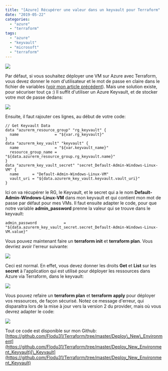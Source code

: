 ```yaml
---
title: "[Azure] Récupérer une valeur dans un keyvault pour Terraform"
date: "2019-05-22"
categories: 
  - "azure"
  - "terraform"
tags: 
  - "azure"
  - "keyvault"
  - "microsoft"
  - "terraform"
---
```


![](https://cloudyjourney.fr/wp-content/uploads/2019/05/terraform_logo.jpg)

Par défaut, si vous souhaitez déployer une VM sur Azure avec Terraform, vous devez donner le nom d'utilisateur et le mot de passe en claire dans le fichier de variables ([voir mon article précédent](https://cloudyjourney.fr/2019/05/15/azure-deployer-des-ressources-avec-terraform/)). Mais une solution existe, pour sécuriser tout ça :) Il suffit d'utiliser un Azure Keyvault, et de stocker votre mot de passe dedans:

![](https://i0.wp.com/cloudyjourney.fr/wp-content/uploads/2019/05/Terraform_Keyvault01.png?fit=762%2C236&ssl=1)

Ensuite, il faut rajouter ces lignes, au début de votre code:

```
// Get Keyvault Data
data "azurerm_resource_group" "rg_keyvault" {
  name                = "${var.rg_keyvault}"
}
data "azurerm_key_vault" "keyvault" {
  name                = "${var.keyvault_name}"
  resource_group_name = "${data.azurerm_resource_group.rg_keyvault.name}"
}
data "azurerm_key_vault_secret" "secret_Default-Admin-Windows-Linux-VM" {
  name      = "Default-Admin-Windows-Linux-VM"
  vault_uri = "${data.azurerm_key_vault.keyvault.vault_uri}"
}
```

Ici on va récupérer le RG, le Keyvault, et le secret qui a le nom **Default-Admin-Windows-Linux-VM** dans mon keyvault et qui contient mon mot de passe par défaut pour mes VMs. Il faut ensuite adapter le code, pour que notre variable **admin\_password** prenne la valeur qui se trouve dans le keyvault:

```
admin_password            = "${data.azurerm_key_vault_secret.secret_Default-Admin-Windows-Linux-VM.value}"
```

Vous pouvez maintenant faire un **terraform init** et **terraform plan**. Vous devriez avoir l'erreur suivante:

![](https://i2.wp.com/cloudyjourney.fr/wp-content/uploads/2019/05/Terraform_Keyvault02.png?fit=762%2C104&ssl=1)

Ceci est normal. En effet, vous devez donner les droits **Get** et **List** sur les **secret** à l'application qui est utilisé pour déployer les ressources dans Azure via Terraform, dans le keyvault:

![](https://i2.wp.com/cloudyjourney.fr/wp-content/uploads/2019/05/Terraform_Keyvault03-1.png?fit=762%2C426&ssl=1)

Vous pouvez refaire un **terraform plan** et **terraform** **apply** pour déployer vos ressources, de façon sécurisé. Notez ce message d'erreur, qui disparaitra lors de la mise à jour vers la version 2 du provider, mais où vous devrez adapter le code:

![](https://i2.wp.com/cloudyjourney.fr/wp-content/uploads/2019/05/Terraform_Keyvault03.png?fit=762%2C78&ssl=1)

Tout ce code est disponible sur mon Github: [https://github.com/Flodu31/Terraform/tree/master/Deploy\_New\_Environment](https://github.com/Flodu31/Terraform/tree/master/Deploy_New_Environment_Keyvault)[\_Keyvault](https://github.com/Flodu31/Terraform/tree/master/Deploy_New_Environment_Keyvault)
